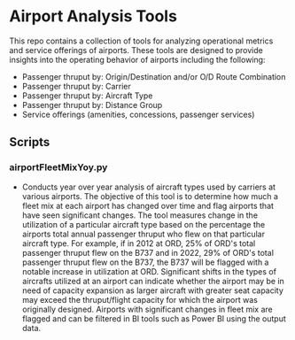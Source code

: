 # Airport Analysis Tools
This repo contains a collection of tools for analyzing operational metrics and service offerings of airports. These tools are designed to provide insights into the operating behavior of airports including the following:
- Passenger thruput by: Origin/Destination and/or O/D Route Combination
- Passenger thruput by: Carrier
- Passenger thruput by: Aircraft Type
- Passenger thruput by: Distance Group
- Service offerings (amenities, concessions, passenger services)


## Scripts
### airportFleetMixYoy.py
- Conducts year over year analysis of aircraft types used by carriers at various airports. The objective of this tool is to determine how much a fleet mix at each airport has changed over time and flag airports that have seen significant changes. The tool measures change in the utilization of a particular aircraft type based on the percentage the airports total annual passenger thruput who flew on that particular aircraft type. For example, if in 2012 at ORD, 25% of ORD's total passenger thruput flew on the B737 and in 2022, 29% of ORD's total passenger thruput  flew on the B737, the B737 will be flagged with a notable increase in utilization at ORD. Significant shifts in the types of aircrafts utilized at an airport can indicate whether the airport may be in need of capacity expansion as larger aircraft with greater seat capacity may exceed the thruput/flight capacity for which the airport was originally designed. Airports with significant changes in fleet mix are flagged and can be filtered in BI tools such as Power BI using the output data.
